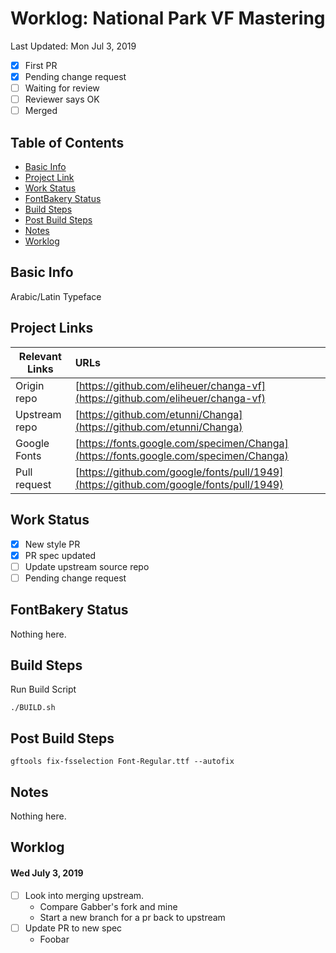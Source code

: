 # Worklog: National Park VF Mastering

Last Updated: Mon Jul 3, 2019

- [x] First PR
- [x] Pending change request
- [ ] Waiting for review
- [ ] Reviewer says OK
- [ ] Merged

## Table of Contents

* [Basic Info](#basic-info)
* [Project Link](#project-links)
* [Work Status](#work-status)
* [FontBakery Status](#fontbakery-status)
* [Build Steps](#build-steps)
* [Post Build Steps](#post-build-steps)
* [Notes](#notes)
* [Worklog](#Worklog)

## Basic Info

Arabic/Latin Typeface

## Project Links

| Relevant Links | URLs                                                                                   |
| -------------- | :------------------------------------------------------------------------------------- |
| Origin repo    | [https://github.com/eliheuer/changa-vf](https://github.com/eliheuer/changa-vf)         |
| Upstream repo  | [https://github.com/etunni/Changa](https://github.com/etunni/Changa)                   |
| Google Fonts   | [https://fonts.google.com/specimen/Changa](https://fonts.google.com/specimen/Changa)   |
| Pull request   | [https://github.com/google/fonts/pull/1949](https://github.com/google/fonts/pull/1949) |

## Work Status

- [x] New style PR
- [x] PR spec updated
- [ ] Update upstream source repo
- [ ] Pending change request

## FontBakery Status

Nothing here.

## Build Steps

Run Build Script
```
./BUILD.sh
```

## Post Build Steps

```
gftools fix-fsselection Font-Regular.ttf --autofix
```

## Notes

Nothing here.

## Worklog

#### Wed July 3, 2019

- [ ] Look into merging upstream.
    - Compare Gabber's fork and mine
    - Start a new branch for a pr back to upstream
- [ ] Update PR to new spec
    - Foobar
